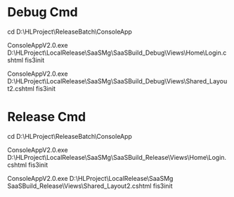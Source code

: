 # Debug Cmd

cd D:\HLProject\ReleaseBatch\ConsoleApp

ConsoleAppV2.0.exe D:\HLProject\LocalRelease\SaaSMg\SaaSBuild\_Debug\Views\Home\Login.cshtml fis3init

ConsoleAppV2.0.exe D:\HLProject\LocalRelease\SaaSMg\SaaSBuild\_Debug\Views\Shared\_Layout2.cshtml fis3init

# Release Cmd

cd D:\HLProject\ReleaseBatch\ConsoleApp 

ConsoleAppV2.0.exe D:\HLProject\LocalRelease\SaaSMg\SaaSBuild\_Release\Views\Home\Login.cshtml fis3init

ConsoleAppV2.0.exe D:\HLProject\LocalRelease\SaaSMg\
SaaSBuild\_Release\Views\Shared\_Layout2.cshtml fis3init

